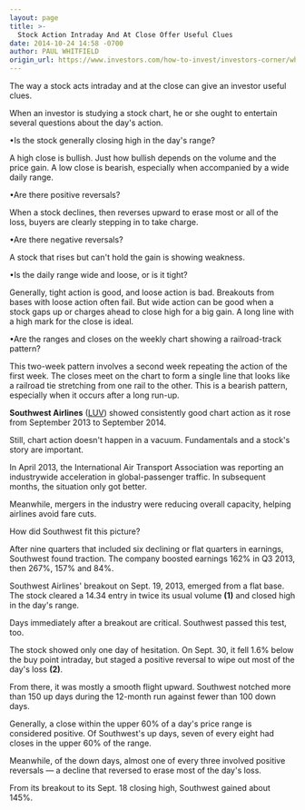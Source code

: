 ```yaml
---
layout: page
title: >-
  Stock Action Intraday And At Close Offer Useful Clues
date: 2014-10-24 14:58 -0700
author: PAUL WHITFIELD
origin_url: https://www.investors.com/how-to-invest/investors-corner/what-can-a-stock-chart-tell-me
---
```





The way a stock acts intraday and at the close can give an investor useful clues.


When an investor is studying a stock chart, he or she ought to entertain several questions about the day's action.


•Is the stock generally closing high in the day's range?


A high close is bullish. Just how bullish depends on the volume and the price gain. A low close is bearish, especially when accompanied by a wide daily range.


•Are there positive reversals?


When a stock declines, then reverses upward to erase most or all of the loss, buyers are clearly stepping in to take charge.


•Are there negative reversals?


A stock that rises but can't hold the gain is showing weakness.


•Is the daily range wide and loose, or is it tight?


Generally, tight action is good, and loose action is bad. Breakouts from bases with loose action often fail. But wide action can be good when a stock gaps up or charges ahead to close high for a big gain. A long line with a high mark for the close is ideal.


•Are the ranges and closes on the weekly chart showing a railroad-track pattern?


This two-week pattern involves a second week repeating the action of the first week. The closes meet on the chart to form a single line that looks like a railroad tie stretching from one rail to the other. This is a bearish pattern, especially when it occurs after a long run-up.


**Southwest Airlines** ([LUV](https://research.investors.com/quote.aspx?symbol=LUV)) showed consistently good chart action as it rose from September 2013 to September 2014.


Still, chart action doesn't happen in a vacuum. Fundamentals and a stock's story are important.


In April 2013, the International Air Transport Association was reporting an industrywide acceleration in global-passenger traffic. In subsequent months, the situation only got better.


Meanwhile, mergers in the industry were reducing overall capacity, helping airlines avoid fare cuts.


How did Southwest fit this picture?


After nine quarters that included six declining or flat quarters in earnings, Southwest found traction. The company boosted earnings 162% in Q3 2013, then 267%, 157% and 84%.


Southwest Airlines' breakout on Sept. 19, 2013, emerged from a flat base. The stock cleared a 14.34 entry in twice its usual volume **(1)** and closed high in the day's range.


Days immediately after a breakout are critical. Southwest passed this test, too.


The stock showed only one day of hesitation. On Sept. 30, it fell 1.6% below the buy point intraday, but staged a positive reversal to wipe out most of the day's loss **(2)**.


From there, it was mostly a smooth flight upward. Southwest notched more than 150 up days during the 12-month run against fewer than 100 down days.


Generally, a close within the upper 60% of a day's price range is considered positive. Of Southwest's up days, seven of every eight had closes in the upper 60% of the range.


Meanwhile, of the down days, almost one of every three involved positive reversals — a decline that reversed to erase most of the day's loss.


From its breakout to its Sept. 18 closing high, Southwest gained about 145%.




